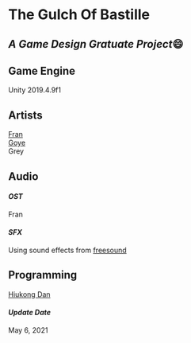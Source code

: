 # The Gulch Of Bastille
## _A Game Design Gratuate Project_:smile:

## Game Engine
Unity 2019.4.9f1

## Artists
[Fran](https://github.com/FranMukuro)\
[Goye](https://github.com/CelesGoye)\
Grey

## Audio

#### _OST_
Fran
#### _SFX_
Using sound effects from [freesound](https://freesound.org/)

## Programming
[Hiukong Dan](https://hiukong-dan.com)

#### _Update Date_
May 6, 2021